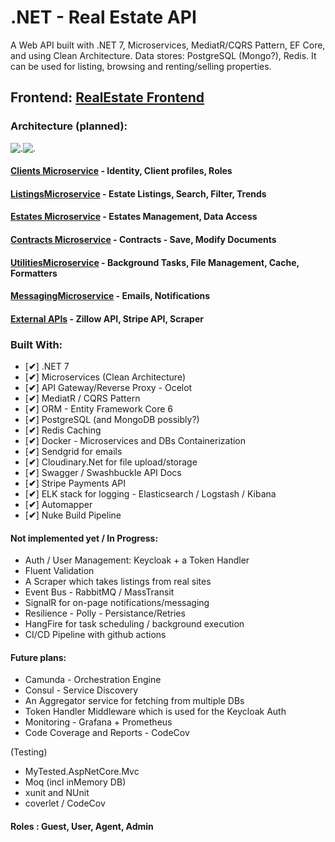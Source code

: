 # .NET - Real Estate API
A Web API built with .NET 7, Microservices, MediatR/CQRS Pattern, EF Core, and using Clean Architecture. Data stores: PostgreSQL (Mongo?), Redis.
It can be used for listing, browsing and renting/selling properties. 

## Frontend: [RealEstate Frontend](https://github.com/ivaaak/RealEstate-Frontend)
### Architecture (planned):

![.](https://github.com/ivaaak/.NET-RealEstate/blob/main/RealEstate.ApiGateway/RealEstateAPI-Architecture-light.png#gh-dark-mode-only)![.](https://github.com/ivaaak/.NET-RealEstate/blob/main/RealEstate.ApiGateway/RealEstateAPI-Architecture.png#gh-light-mode-only)


#### [Clients Microservice](https://github.com/ivaaak/.NET-RealEstate/tree/main/Microservices/ClientsMicroservice) - Identity, Client profiles, Roles

#### [ListingsMicroservice](https://github.com/ivaaak/.NET-RealEstate/tree/main/Microservices/ListingsMicroservice) - Estate Listings, Search, Filter, Trends

#### [Estates Microservice](https://github.com/ivaaak/.NET-RealEstate/tree/main/Microservices/EstatesMicroservice) - Estates Management, Data Access

#### [Contracts Microservice](https://github.com/ivaaak/.NET-RealEstate/tree/main/Microservices/ContractsMicroservice) -  Contracts - Save, Modify Documents

#### [UtilitiesMicroservice](https://github.com/ivaaak/.NET-RealEstate/tree/main/Microservices/UtilitiesMicroservice) - Background Tasks, File Management, Cache, Formatters

#### [MessagingMicroservice](https://github.com/ivaaak/.NET-RealEstate/tree/main/Microservices/MessagingMicroservice) - Emails, Notifications 

#### [External APIs](https://github.com/ivaaak/.NET-RealEstate/tree/main/Microservices/ExternalAPIsMicroservice) - Zillow API, Stripe API, Scraper


### Built With:
- [**✔**]  .NET  7 
-  [**✔**]  Microservices (Clean Architecture)
-  [**✔**]  API Gateway/Reverse Proxy - Ocelot
-  [**✔**]  MediatR / CQRS Pattern
-  [**✔**]  ORM - Entity Framework Core 6
-  [**✔**]  PostgreSQL (and MongoDB possibly?)
-  [**✔**]  Redis Caching
-  [**✔**]  Docker - Microservices and DBs Containerization
-  [**✔**]  Sendgrid for emails
-  [**✔**]  Cloudinary.Net for file upload/storage
-  [**✔**]  Swagger / Swashbuckle API Docs
-  [**✔**]  Stripe Payments API
-  [**✔**]  ELK stack for logging - Elasticsearch / Logstash / Kibana
-  [**✔**]  Automapper
-  [**✔**]  Nuke Build Pipeline

#### Not implemented yet / In Progress:
-  Auth / User Management:  Keycloak + a Token Handler
-  Fluent Validation
-  A Scraper which takes listings from real sites
-  Event Bus - RabbitMQ / MassTransit
-  SignalR for on-page notifications/messaging
-  Resilience - Polly - Persistance/Retries
-  HangFire for task scheduling / background execution
-  CI/CD Pipeline with github actions

#### Future plans:
-  Camunda - Orchestration Engine
-  Consul - Service Discovery
-  An Aggregator service for fetching from multiple DBs
-  Token Handler Middleware which is used for the Keycloak Auth
-  Monitoring -  Grafana + Prometheus
-  Code Coverage and Reports - CodeCov

(Testing)
- MyTested.AspNetCore.Mvc 
- Moq (incl inMemory DB)
- xunit and NUnit
- coverlet / CodeCov

#### Roles :  Guest, User, Agent, Admin

